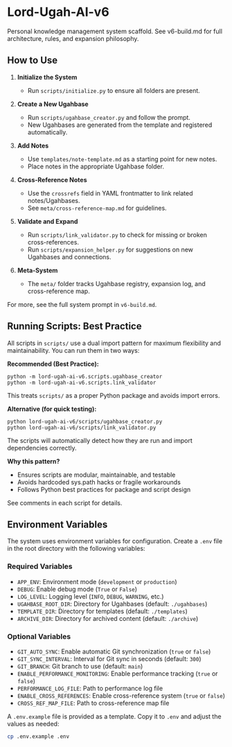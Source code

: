 # Lord-Ugah-AI-v6

Personal knowledge management system scaffold. See v6-build.md for full architecture, rules, and expansion philosophy.

## How to Use

1. **Initialize the System**
   - Run `scripts/initialize.py` to ensure all folders are present.

2. **Create a New Ugahbase**
   - Run `scripts/ugahbase_creator.py` and follow the prompt.
   - New Ugahbases are generated from the template and registered automatically.

3. **Add Notes**
   - Use `templates/note-template.md` as a starting point for new notes.
   - Place notes in the appropriate Ugahbase folder.

4. **Cross-Reference Notes**
   - Use the `crossrefs` field in YAML frontmatter to link related notes/Ugahbases.
   - See `meta/cross-reference-map.md` for guidelines.

5. **Validate and Expand**
   - Run `scripts/link_validator.py` to check for missing or broken cross-references.
   - Run `scripts/expansion_helper.py` for suggestions on new Ugahbases and connections.

6. **Meta-System**
   - The `meta/` folder tracks Ugahbase registry, expansion log, and cross-reference map.

For more, see the full system prompt in `v6-build.md`.

## Running Scripts: Best Practice

All scripts in `scripts/` use a dual import pattern for maximum flexibility and maintainability. You can run them in two ways:

**Recommended (Best Practice):**

    python -m lord-ugah-ai-v6.scripts.ugahbase_creator
    python -m lord-ugah-ai-v6.scripts.link_validator

This treats `scripts/` as a proper Python package and avoids import errors.

**Alternative (for quick testing):**

    python lord-ugah-ai-v6/scripts/ugahbase_creator.py
    python lord-ugah-ai-v6/scripts/link_validator.py

The scripts will automatically detect how they are run and import dependencies correctly.

**Why this pattern?**
- Ensures scripts are modular, maintainable, and testable
- Avoids hardcoded sys.path hacks or fragile workarounds
- Follows Python best practices for package and script design

See comments in each script for details.

## Environment Variables

The system uses environment variables for configuration. Create a `.env` file in the root directory with the following variables:

### Required Variables
- `APP_ENV`: Environment mode (`development` or `production`)
- `DEBUG`: Enable debug mode (`True` or `False`)
- `LOG_LEVEL`: Logging level (`INFO`, `DEBUG`, `WARNING`, etc.)
- `UGAHBASE_ROOT_DIR`: Directory for Ugahbases (default: `./ugahbases`)
- `TEMPLATE_DIR`: Directory for templates (default: `./templates`)
- `ARCHIVE_DIR`: Directory for archived content (default: `./archive`)

### Optional Variables
- `GIT_AUTO_SYNC`: Enable automatic Git synchronization (`true` or `false`)
- `GIT_SYNC_INTERVAL`: Interval for Git sync in seconds (default: `300`)
- `GIT_BRANCH`: Git branch to use (default: `main`)
- `ENABLE_PERFORMANCE_MONITORING`: Enable performance tracking (`true` or `false`)
- `PERFORMANCE_LOG_FILE`: Path to performance log file
- `ENABLE_CROSS_REFERENCES`: Enable cross-reference system (`true` or `false`)
- `CROSS_REF_MAP_FILE`: Path to cross-reference map file

A `.env.example` file is provided as a template. Copy it to `.env` and adjust the values as needed:

```bash
cp .env.example .env
``` 